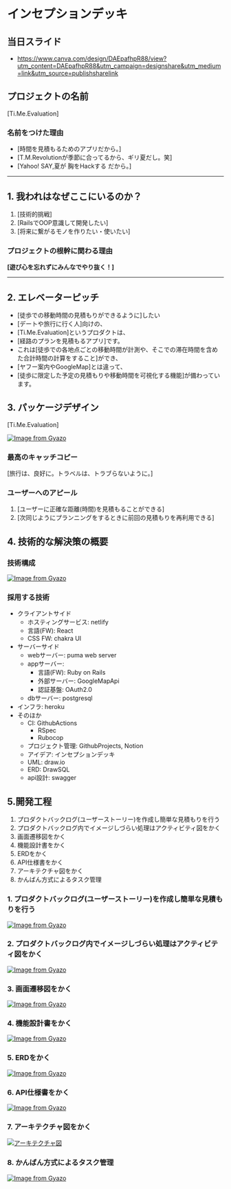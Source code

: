 # インセプションデッキ

## 当日スライド
- https://www.canva.com/design/DAEpafhpR88/view?utm_content=DAEpafhpR88&utm_campaign=designshare&utm_medium=link&utm_source=publishsharelink

## プロジェクトの名前

[Ti.Me.Evaluation]

### 名前をつけた理由

- [時間を見積もるためのアプリだから。]
- [T.M.Revolutionが季節に合ってるから、ギリ夏だし。笑]
- [Yahoo! SAY,夏が 胸をHackする だから。]

<div style="page-break-before:always">
</div>

---
## 1\. 我われはなぜここにいるのか？

1. [技術的挑戦]
2. [RailsでOOP意識して開発したい]
3. [将来に繋がるモノを作りたい・使いたい]


### プロジェクトの根幹に関わる理由

**[遊び心を忘れずにみんなでやり抜く！]**


<div style="page-break-before:always">
</div>

---
## 2\. エレベーターピッチ
- [徒歩での移動時間の見積もりができるように]したい
- [デートや旅行に行く人]向けの、
- [Ti.Me.Evaluation]というプロダクトは、
- [経路のプランを見積もるアプリ]です。
- これは[徒歩での各地点ごとの移動時間が計測や、そこでの滞在時間を含めた合計時間の計算をすること]ができ、
- [ヤフー案内やGoogleMap]とは違って、
- [徒歩に限定した予定の見積もりや移動時間を可視化する機能]が備わっています。

<div style="page-break-before:always">
</div>

## 3\. パッケージデザイン

[Ti.Me.Evaluation]

[![Image from Gyazo](https://i.gyazo.com/b1f4cc9b1b4e578df3d07849b4494f64.jpg)](https://gyazo.com/b1f4cc9b1b4e578df3d07849b4494f64)

### 最高のキャッチコピー

[旅行は、良好に。トラベルは、トラブらないように。]

### ユーザーへのアピール

1. [ユーザーに正確な距離(時間)を見積もることができる]
2. [次同じようにプランニングをするときに前回の見積もりを再利用できる]

<div style="page-break-before:always">
</div>


## 4\. 技術的な解決策の概要

### 技術構成
[![Image from Gyazo](https://i.gyazo.com/5c7fc5e8a64668d5e595a7f05d440618.png)](https://gyazo.com/5c7fc5e8a64668d5e595a7f05d440618)

### 採用する技術
- クライアントサイド
    - ホスティングサービス: netlify
    - 言語(FW): React
    - CSS FW: chakra UI
- サーバーサイド
    - webサーバー: puma web server
    - appサーバー:
        - 言語(FW): Ruby on Rails
        - 外部サーバー: GoogleMapApi
        - 認証基盤: OAuth2.0
    - dbサーバー: postgresql
- インフラ: heroku
- そのほか
    - CI: GithubActions 
        - RSpec
        - Rubocop
    - プロジェクト管理: GithubProjects, Notion
    - アイデア: インセプションデッキ 
    - UML: draw.io
    - ERD: DrawSQL
    - api設計: swagger

<div style="page-break-before:always">
</div>


## 5\.開発工程
1. プロダクトバックログ(ユーザーストーリー)を作成し簡単な見積もりを行う
2. プロダクトバックログ内でイメージしづらい処理はアクティビティ図をかく
3. 画面遷移図をかく
4. 機能設計書をかく
5. ERDをかく
6. API仕様書をかく
7. アーキテクチャ図をかく
8. かんばん方式によるタスク管理


### 1. プロダクトバックログ(ユーザーストーリー)を作成し簡単な見積もりを行う
[![Image from Gyazo](https://i.gyazo.com/42be80b1d87530159bcae994cb7f5834.png)](https://gyazo.com/42be80b1d87530159bcae994cb7f5834) 

### 2. プロダクトバックログ内でイメージしづらい処理はアクティビティ図をかく
[![Image from Gyazo](https://i.gyazo.com/ee193f31289520f7a580bace82c5abae.png)](https://gyazo.com/ee193f31289520f7a580bace82c5abae)

### 3. 画面遷移図をかく
[![Image from Gyazo](https://i.gyazo.com/a9ebdb3738d69752bf9e95f6a4a05f76.png)](https://gyazo.com/a9ebdb3738d69752bf9e95f6a4a05f76)

### 4. 機能設計書をかく
[![Image from Gyazo](https://i.gyazo.com/70dd000a5f951e76ee3afe92ce5b190a.png)](https://gyazo.com/70dd000a5f951e76ee3afe92ce5b190a)

### 5. ERDをかく
[![Image from Gyazo](https://i.gyazo.com/fe27d4f7c026a7c92fa9b2d9a352ec23.png)](https://gyazo.com/fe27d4f7c026a7c92fa9b2d9a352ec23)

### 6. API仕様書をかく
[![Image from Gyazo](https://i.gyazo.com/07a0af426c054089ad1c71b23016fdcf.png)](https://gyazo.com/07a0af426c054089ad1c71b23016fdcf)

### 7. アーキテクチャ図をかく
[![アーキテクチャ図](https://i.gyazo.com/1aeb9a0796a109a42dd042699d807725.png)](https://gyazo.com/1aeb9a0796a109a42dd042699d807725)

### 8. かんばん方式によるタスク管理
[![Image from Gyazo](https://i.gyazo.com/366f68b6fc4851ce6246e8a56eee5582.png)](https://gyazo.com/366f68b6fc4851ce6246e8a56eee5582)
